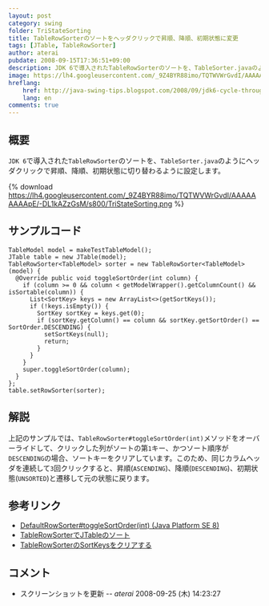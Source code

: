 ```yaml
---
layout: post
category: swing
folder: TriStateSorting
title: TableRowSorterのソートをヘッダクリックで昇順、降順、初期状態に変更
tags: [JTable, TableRowSorter]
author: aterai
pubdate: 2008-09-15T17:36:51+09:00
description: JDK 6で導入されたTableRowSorterのソートを、TableSorter.javaのようにヘッダクリックで昇順、降順、初期状態に切り替わるように設定します。
image: https://lh4.googleusercontent.com/_9Z4BYR88imo/TQTWVWrGvdI/AAAAAAAAApE/-DL1kAZzGsM/s800/TriStateSorting.png
hreflang:
    href: http://java-swing-tips.blogspot.com/2008/09/jdk6-cycle-through-ascending-descending.html
    lang: en
comments: true
---
```

## 概要
`JDK 6`で導入された`TableRowSorter`のソートを、`TableSorter.java`のようにヘッダクリックで昇順、降順、初期状態に切り替わるように設定します。

{% download https://lh4.googleusercontent.com/_9Z4BYR88imo/TQTWVWrGvdI/AAAAAAAAApE/-DL1kAZzGsM/s800/TriStateSorting.png %}

## サンプルコード
<pre class="prettyprint"><code>TableModel model = makeTestTableModel();
JTable table = new JTable(model);
TableRowSorter&lt;TableModel&gt; sorter = new TableRowSorter&lt;TableModel&gt;(model) {
  @Override public void toggleSortOrder(int column) {
    if (column &gt;= 0 &amp;&amp; column &lt; getModelWrapper().getColumnCount() &amp;&amp; isSortable(column)) {
      List&lt;SortKey&gt; keys = new ArrayList&lt;&gt;(getSortKeys());
      if (!keys.isEmpty()) {
        SortKey sortKey = keys.get(0);
        if (sortKey.getColumn() == column &amp;&amp; sortKey.getSortOrder() == SortOrder.DESCENDING) {
          setSortKeys(null);
          return;
        }
      }
    }
    super.toggleSortOrder(column);
  }
};
table.setRowSorter(sorter);
</code></pre>

## 解説
上記のサンプルでは、`TableRowSorter#toggleSortOrder(int)`メソッドをオーバーライドして、クリックした列がソートの第`1`キー、かつソート順序が`DESCENDING`の場合、ソートキーをクリアしています。このため、同じカラムヘッダを連続して`3`回クリックすると、昇順(`ASCENDING`)、降順(`DESCENDING`)、初期状態(`UNSORTED`)と遷移して元の状態に戻ります。

## 参考リンク
- [DefaultRowSorter#toggleSortOrder(int) (Java Platform SE 8)](https://docs.oracle.com/javase/jp/8/docs/api/javax/swing/DefaultRowSorter.html#toggleSortOrder-int-)
- [TableRowSorterでJTableのソート](https://ateraimemo.com/Swing/TableRowSorter.html)
- [TableRowSorterのSortKeysをクリアする](https://ateraimemo.com/Swing/ClearSortingState.html)

<!-- dummy comment line for breaking list -->

## コメント
- スクリーンショットを更新 -- *aterai* 2008-09-25 (木) 14:23:27

<!-- dummy comment line for breaking list -->
